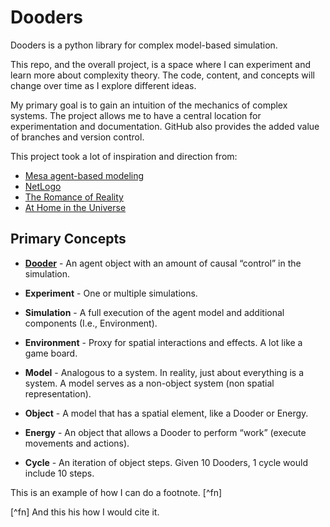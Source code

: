 # Dooders

Dooders is a python library for complex model-based simulation.

This repo, and the overall project, is a space where I can experiment and learn more about complexity theory. The code, content, and concepts will change over time as I explore different ideas.

My primary goal is to gain an intuition of the mechanics of complex systems. The project allows me to have a central location for experimentation and documentation. GitHub also provides the added value of branches and version control.

This project took a lot of inspiration and direction from:

- [Mesa agent-based modeling](https://github.com/projectmesa/mesa)
- [NetLogo](https://github.com/NetLogo/NetLogo)
- [The Romance of Reality](https://www.amazon.com/Romance-Reality-Organizes-Consciousness-Complexity-ebook/dp/B09GW3G45J/ref=tmm_kin_swatch_0?_encoding=UTF8&qid=1661627602&sr=8-2)
- [At Home in the Universe](https://www.amazon.com/At-Home-Universe-Self-Organization-Complexity-ebook/dp/B004VEEO12/ref=tmm_kin_swatch_0?_encoding=UTF8&qid=1661627686&sr=8-1)

## Primary Concepts

- [**Dooder**](docs/Dooder.md) - An agent object with an amount of causal “control” in the simulation.

- **Experiment** - One or multiple simulations.

- **Simulation** - A full execution of the agent model and additional components (I.e., Environment).

- **Environment** - Proxy for spatial interactions and effects. A lot like a game board.

- **Model** - Analogous to a system. In reality, just about everything is a system. A model serves as a non-object system (non spatial representation).

- **Object** - A model that has a spatial element, like a Dooder or Energy.

- **Energy** - An object that allows a Dooder to perform “work” (execute movements and actions).

- **Cycle** - An iteration of object steps. Given 10 Dooders, 1 cycle would include 10 steps.




This is an example of how I can do a footnote. [^fn]


[^fn] And this his how I would cite it.

